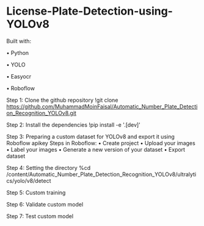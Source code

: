 # License-Plate-Detection-using-YOLOv8
Built with:

•	Python

•	YOLO

•	Easyocr

•	Roboflow

Step 1: Clone the github repository
!git clone https://github.com/MuhammadMoinFaisal/Automatic_Number_Plate_Detection_Recognition_YOLOv8.git

Step 2: Install the dependencies
!pip install -e '.[dev]'

Step 3: Preparing a custom dataset for YOLOv8 and export it using Roboflow apikey
	Steps in Roboflow:
•	Create project
•	Upload your images
•	Label your images
•	Generate a new version of your dataset
•	Export dataset

Step 4: Setting the directory
%cd   /content/Automatic_Number_Plate_Detection_Recognition_YOLOv8/ultralytics/yolo/v8/detect

Step 5: Custom training

Step 6: Validate custom model

Step 7: Test custom model

